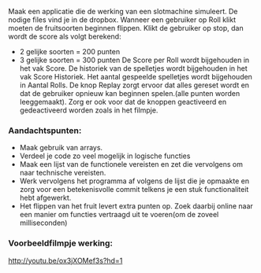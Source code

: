 Maak een applicatie die de werking van een slotmachine simuleert. De nodige files vind je in de dropbox.
Wanneer een gebruiker op Roll klikt moeten de fruitsoorten beginnen flippen.
Klikt de gebruiker op stop, dan wordt de score als volgt berekend:
-	2 gelijke soorten = 200 punten
-	3 gelijke soorten = 300 punten
De Score per Roll wordt bijgehouden in het vak Score. De historiek van de spelletjes wordt bijgehouden in het vak Score Historiek. Het aantal gespeelde spelletjes wordt bijgehouden in Aantal Rolls. 
De knop Replay zorgt ervoor dat alles gereset wordt en dat de gebruiker opnieuw kan beginnen spelen.(alle punten worden leeggemaakt). Zorg er ook voor dat de knoppen geactiveerd en gedeactiveerd worden zoals in het filmpje.

### Aandachtspunten:
-	Maak gebruik van arrays.
-	Verdeel je code zo veel mogelijk in logische functies
-	Maak een lijst van de functionele vereisten en zet die vervolgens om naar technische vereisten.
- Werk vervolgens het programma af volgens de lijst die je opmaakte en zorg voor een betekenisvolle commit telkens je een stuk functionaliteit hebt afgewerkt.
- Het flippen van het fruit levert extra punten op. Zoek daarbij online naar een manier om functies vertraagd uit te voeren(om de zoveel milliseconden)

### Voorbeeldfilmpje werking: 
http://youtu.be/ox3jXOMef3s?hd=1
